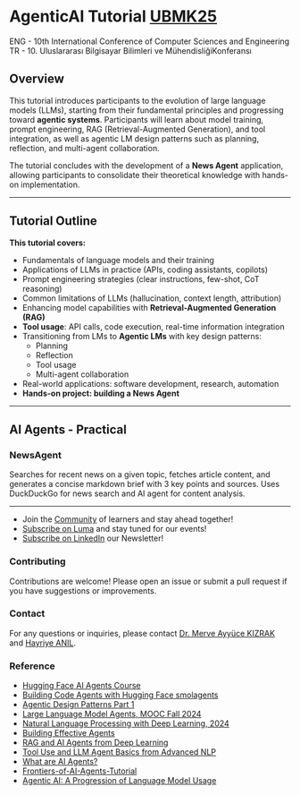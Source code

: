 # AgenticAI Tutorial [UBMK25](https://ubmk.org.tr/)
ENG - 10th International Conference of Computer Sciences and Engineering
TR - 10. Uluslararası Bilgi​sayar Bilimleri ve Mühendisliği ​Konferansı

## Overview
This tutorial introduces participants to the evolution of large language models (LLMs), starting from their fundamental principles and progressing toward **agentic systems**. Participants will learn about model training, prompt engineering, RAG (Retrieval-Augmented Generation), and tool integration, as well as agentic LM design patterns such as planning, reflection, and multi-agent collaboration.  

The tutorial concludes with the development of a **News Agent** application, allowing participants to consolidate their theoretical knowledge with hands-on implementation.  

---

## Tutorial Outline  

**This tutorial covers:**  
- Fundamentals of language models and their training  
- Applications of LLMs in practice (APIs, coding assistants, copilots)  
- Prompt engineering strategies (clear instructions, few-shot, CoT reasoning)  
- Common limitations of LLMs (hallucination, context length, attribution)  
- Enhancing model capabilities with **Retrieval-Augmented Generation (RAG)**  
- **Tool usage**: API calls, code execution, real-time information integration  
- Transitioning from LMs to **Agentic LMs** with key design patterns:  
  - Planning  
  - Reflection  
  - Tool usage  
  - Multi-agent collaboration  
- Real-world applications: software development, research, automation  
- **Hands-on project: building a News Agent**  

---
## AI Agents - Practical

### NewsAgent

Searches for recent news on a given topic, fetches article content, and generates a concise markdown brief with 3 key points and sources.
Uses DuckDuckGo for news search and AI agent for content analysis.

----

* Join the [Community](https://huxai.tech/community-charter/) of learners and stay ahead together!
* [Subscribe on Luma](https://luma.com/huxai?k=c) and stay tuned for our events!
* [Subscribe on LinkedIn](https://www.linkedin.com/build-relation/newsletter-follow?entityUrn=7365810411406868483) our Newsletter!

###  Contributing
Contributions are welcome! Please open an issue or submit a pull request if you have suggestions or improvements.

###  Contact

For any questions or inquiries, please contact [Dr. Merve Ayyüce KIZRAK](https://www.linkedin.com/in/merve-ayyuce-kizrak/) and [Hayriye ANIL](https://www.linkedin.com/in/hayriye-anil/).

### Reference
- [Hugging Face AI Agents Course](https://huggingface.co/learn/agents-course/unit0/introduction)
- [Building Code Agents with Hugging Face smolagents](https://www.deeplearning.ai/short-courses/building-code-agents-with-hugging-face-smolagents/)
- [Agentic Design Patterns Part 1](https://www.deeplearning.ai/the-batch/how-agents-can-improve-llm-performance/)
- [Large Language Model Agents, MOOC Fall 2024](https://agenticai-learning.org/f24)
- [Natural Language Processing with Deep Learning, 2024](https://web.stanford.edu/class/cs224n/)
- [Building Effective Agents](https://www.anthropic.com/engineering/building-effective-agents)
- [RAG and AI Agents from Deep Learning](https://cs230.stanford.edu/syllabus/fall_2024/rag_agents.pdf)
- [Tool Use and LLM Agent Basics from Advanced NLP](https://www.phontron.com/class/anlp-fall2024/assets/slides/anlp-15-tooluse-agentbasics.pdf)
- [What are AI Agents?](https://www.youtube.com/watch?v=F8NKVhkZZWI)
- [Frontiers-of-AI-Agents-Tutorial](https://frontiers-of-ai-agents-tutorial.github.io/)
- [Agentic AI: A Progression of Language Model Usage](https://www.youtube.com/watch?v=kJLiOGle3Lw)
